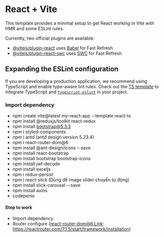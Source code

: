 # React + Vite

This template provides a minimal setup to get React working in Vite with HMR and some ESLint rules.

Currently, two official plugins are available:

- [@vitejs/plugin-react](https://github.com/vitejs/vite-plugin-react/blob/main/packages/plugin-react/README.md) uses [Babel](https://babeljs.io/) for Fast Refresh
- [@vitejs/plugin-react-swc](https://github.com/vitejs/vite-plugin-react-swc) uses [SWC](https://swc.rs/) for Fast Refresh

## Expanding the ESLint configuration

If you are developing a production application, we recommend using TypeScript and enable type-aware lint rules. Check out the [TS template](https://github.com/vitejs/vite/tree/main/packages/create-vite/template-react-ts) to integrate TypeScript and [`typescript-eslint`](https://typescript-eslint.io) in your project.

### Import dependency
- npm create vite@latest my-react-app --template react-ts
- npm install @reduxjs/toolkit react-redux
- npm install bootstrap@5.3.3
- npm i styled-components
- npm i antd (antd design version 5.23.4)
- npm i react-router-dom@6
- npm install @ant-design/icons --save
- npm install react-bootstrap
- npm install bootstrap bootstrap-icons
- npm install jwt-decode
- npm install exceljs
- npm i redux-persist
- npm i react-slick (Dùng để image slider chuyển tự động)
- npm install slick-carousel --save
- npm install axios
- codepenio

#### Step to work 
- Import dependency
- Router configure (react-router-dom@6.Link: https://reactrouter.com/7.1.5/start/framework/installation)
